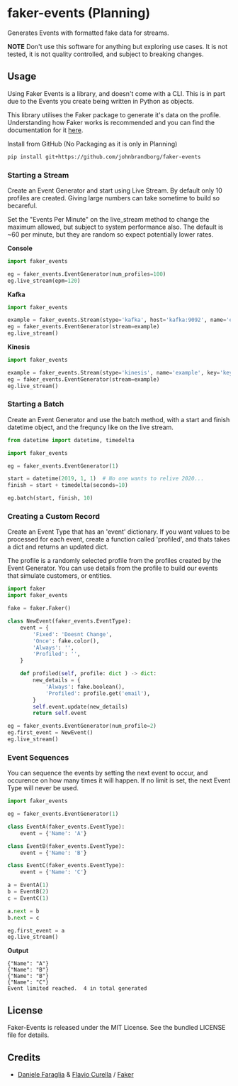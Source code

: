 # faker-events (Planning)
Generates Events with formatted fake data for streams.

**NOTE** Don't use this software for anything but exploring use cases.
It is not tested, it is not quality controlled, and subject to breaking changes.

## Usage
Using Faker Events is a library, and doesn't come with a CLI.  This is in part
due to the Events you create being written in Python as objects.

This library utilises the Faker package to generate it's data on the profile.
Understanding how Faker works is recommended and you can find the documentation
for it [here](https://faker.readthedocs.io/en/stable/).

Install from GitHub  (No Packaging as it is only in Planning)
```bash
pip install git+https://github.com/johnbrandborg/faker-events
```

### Starting a Stream
Create an Event Generator and start using Live Stream. By default only 10
profiles are created.  Giving large numbers can take sometime to build so
becareful.

Set the "Events Per Minute" on the live_stream method to change the maximum
allowed, but subject to system performance also.  The default is ~60 per
minute, but they are random so expect potentially lower rates.

**Console**
```python
import faker_events

eg = faker_events.EventGenerator(num_profiles=100)
eg.live_stream(epm=120)
```

**Kafka**
```python
import faker_events

example = faker_events.Stream(stype='kafka', host='kafka:9092', name='example')
eg = faker_events.EventGenerator(stream=example)
eg.live_stream()
```

**Kinesis**
```python
import faker_events

example = faker_events.Stream(stype='kinesis', name='example', key='key')
eg = faker_events.EventGenerator(stream=example)
eg.live_stream()
```


### Starting a Batch
Create an Event Generator and use the batch method, with a start and finish
datetime object, and the frequncy like on the live stream.


```python
from datetime import datetime, timedelta

import faker_events

eg = faker_events.EventGenerator(1)

start = datetime(2019, 1, 1)  # No one wants to relive 2020...
finish = start + timedelta(seconds=10)

eg.batch(start, finish, 10)
```

### Creating a Custom Record
Create an Event Type that has an 'event' dictionary.  If you want values to be
processed for each event, create a function called 'profiled', and thats takes
a dict and returns an updated dict.

The profile is a randomly selected profile from the profiles created by the
Event Generator.  You can use details from the profile to build our events
that simulate customers, or entities.

```python
import faker
import faker_events

fake = faker.Faker()

class NewEvent(faker_events.EventType):
    event = {
        'Fixed': 'Doesnt Change',
        'Once': fake.color(),
        'Always': '',
        'Profiled': '',
    }

    def profiled(self, profile: dict ) -> dict:
        new_details = {
            'Always': fake.boolean(),
            'Profiled': profile.get('email'),
        }
        self.event.update(new_details)
        return self.event

eg = faker_events.EventGenerator(num_profile=2)
eg.first_event = NewEvent()
eg.live_stream()
```

### Event Sequences

You can sequence the events by setting the next event to occur, and occurence
on how many times it will happen.  If no limit is set, the next Event Type will
never be used.


```python
import faker_events

eg = faker_events.EventGenerator(1)

class EventA(faker_events.EventType):
    event = {'Name': 'A'}

class EventB(faker_events.EventType):
    event = {'Name': 'B'}

class EventC(faker_events.EventType):
    event = {'Name': 'C'}

a = EventA(1)
b = EventB(2)
c = EventC(1)

a.next = b
b.next = c

eg.first_event = a
eg.live_stream()
```

**Output**
```
{"Name": "A"}
{"Name": "B"}
{"Name": "B"}
{"Name": "C"}
Event limited reached.  4 in total generated
```

## License

Faker-Events is released under the MIT License. See the bundled LICENSE file for details.

## Credits

* [Daniele Faraglia](https://github.com/joke2k) & [Flavio Curella](https://github.com/fcurella) / [Faker](https://github.com/joke2k/faker)
